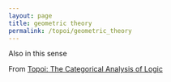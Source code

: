 ```yaml
---
layout: page
title: geometric theory
permalink: /topoi/geometric_theory
---
```

Also in this sense


From [Topoi: The Categorical Analysis of Logic](https://mathgloss.github.io/MathGloss/topoi.html)